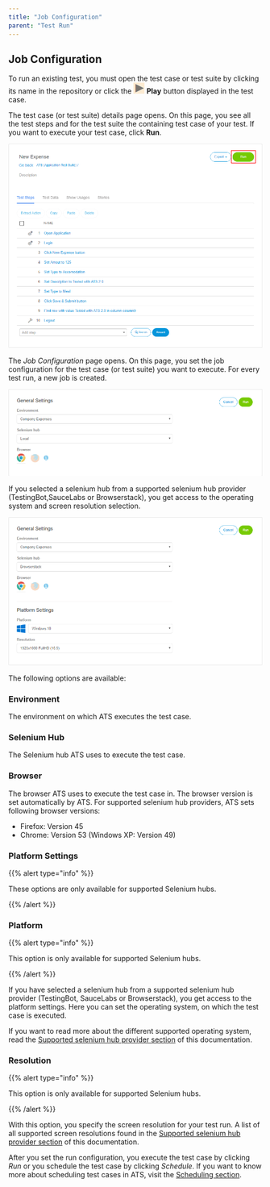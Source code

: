 ```yaml
---
title: "Job Configuration"
parent: "Test Run"
---
```


## Job Configuration

To run an existing test, you must open the test case or test suite by clicking its name in the repository or click the ![](attachments/test-run/play-button.png) **Play** button displayed in the test case.

The test case (or test suite) details page opens. On this page, you see all the test steps and for the test suite the containing test case of your test. If you want to execute your test case, click **Run**.

![Test case details run](attachments/test-run/test-case-details-run.png)

The _Job Configuration_ page opens. On this page, you set the job configuration for the test case (or test suite) you want to execute. For every test run, a new job is created.

![Test Run Configuration](attachments/test-run/runconfig.png)

If you selected a selenium hub from a supported selenium hub provider (TestingBot,SauceLabs or Browserstack), you get access to the operating system and screen resolution selection.

![Select Run Configuration with OS and resolution selection](attachments/test-run/runconfig-os.png)

The following options are available:

### Environment

The environment on which ATS executes the test case.

### Selenium Hub

The Selenium hub ATS uses to execute the test case.

### Browser

The browser ATS uses to execute the test case in. The browser version is set automatically by ATS. For supported selenium hub providers, ATS sets following browser versions:

* Firefox: Version 45
* Chrome: Version 53 (Windows XP: Version 49)

### Platform Settings

{{% alert type="info" %}}

These options are only available for supported Selenium hubs.

{{% /alert %}}

### Platform

{{% alert type="info" %}}

This option is only available for supported Selenium hubs.

{{% /alert %}}

If you have selected a selenium hub from a supported selenium hub provider (TestingBot, SauceLabs or Browserstack), you get access to the platform settings. Here you can set the operating system, on which the test case is executed.

If you want to read more about the different supported operating system, read the [Supported selenium hub provider section](supported-selenium-hub-provider) of this documentation.

### Resolution

{{% alert type="info" %}}

This option is only available for supported Selenium hubs.

{{% /alert %}}

With this option, you specify the screen resolution for your test run. A list of all supported screen resolutions found in the [Supported selenium hub provider section](supported-selenium-hub-provider) of this documentation.

After you set the run configuration, you execute the test case by clicking _Run_ or you schedule the test case by clicking _Schedule_.
If you want to know more about scheduling test cases in ATS, visit the [Scheduling section](scheduling).